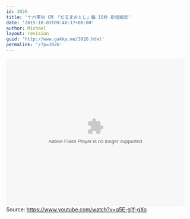 ```yaml
---
id: 3026
title: '十六茶Ｗ CM 「だるまおとし」編 15秒 新垣結衣'
date: '2015-10-03T09:40:17+08:00'
author: Michael
layout: revision
guid: 'http://www.gakky.me/3026.html'
permalink: '/?p=3026'
---
```


<embed height="400" src="http://www.tudou.com/v/sLhKLBVxoWI/&bid=05&rpid=51229674&resourceId=51229674_05_05_99/v.swf" type="application/x-shockwave-flash" width="480"></embed>  
Source: <https://www.youtube.com/watch?v=q5E-g1f-gXo>